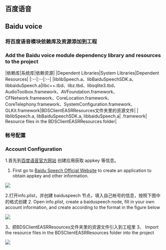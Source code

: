 ## 百度语音
## Baidu voice
### 将百度语音模块依赖库及资源添加到工程
### Add the Baidu voice module dependency library and resources to the project

|依赖库|系统库|依赖资源|
|Dependent Libraries|System Libraries|Dependent Resources|
|:--|:--|:--|
|liblibSpeech.a、libBaiduSpeechSDK.a、libbaiduSpeech.a|libc++.tbd、libz.tbd、libsqlite3.tbd、AudioToolbox.framework、AVFoundation.framework、CFNetwork.framework、CoreLocation.framework、CoreTelephony.framework、SystemConfiguration.framework、GLKit.framework|BDSClientEASRResources文件夹里的资源文件|
| liblibSpeech.a, libBaiduSpeechSDK.a, libbaiduSpeech.a| .framework| Resource files in the BDSClientEASRResources folder|

### 帐号配置
### Account Configuration
1.首先到[百度语音官方网站](https://ai.baidu.com/tech/speech/asr) 创建应用获取 appkey 等信息。
1. First go to [Baidu Speech Official Website](https://ai.baidu.com/tech/speech/asr) to create an application to obtain appkey and other information.

![](https://img.cdn.aliyun.dcloud.net.cn/nativedocs/5SDKiOS/speech/52565.png)


2.打开info.plist，并创建 baiduspeech 节点，填入自己帐号的信息，按照下图中的格式创建
2. Open info.plist, create a baiduspeech node, fill in your own account information, and create according to the format in the figure below

![](https://img.cdn.aliyun.dcloud.net.cn/nativedocs/5SDKiOS/speech/28765.png)

3、把BDSClientEASRResources文件夹里的资源文件引入到工程里
3、 Import the resource files in the BDSClientEASRResources folder into the project

![](https://img.cdn.aliyun.dcloud.net.cn/nativedocs/5SDKiOS/speech/29526.png)

<!--

## 讯飞语音
## Xunfei voice
### 将讯飞语音模块依赖库及资源添加到工程
### Add Xunfei voice module dependent libraries and resources to the project

|依赖库|系统库|依赖资源|
|Dependent Libraries|System Libraries|Dependent Resources|
|:--|:--|:--|
|liblibSpeech.a、libiflySpeech.a、iflyMSC.framework|AVFoundation.framework、AddressBook.framework、Contacts.framework| 无|
| liblibSpeech.a、libiflySpeech.a、iflyMSC.framework| AVFoundation.framework、AddressBook.framework、Contacts.framework| none|

**注意：iflyMSC.framework 库需要开发者在[讯飞语音官方网站](https://console.xfyun.cn/)自行生成，因为需要跟您的AppId绑定，SDK内的库无法在您的App中使用；**
**Note: The iflyMSC.framework library needs to be generated by the developer on the [Xunfei Voice Official Website](https://console.xfyun.cn/), because it needs to be bound with your AppId, and the library in the SDK cannot be used by you used in the App;**

### 帐号配置
### Account Configuration
1.首先到[讯飞语音官方网站](https://console.xfyun.cn/app/myapp)创建App，获取 appid 信息。
1. First go to the [Xunfei Voice Official Website](https://console.xfyun.cn/app/myapp) to create an app and get the appid information.

![](https://ask.dcloud.net.cn/uploads/article/20200416/a36252c51d38d37446f96794025ddcbd.png)

2.在 info.plist 中创建 iFly 节点，填入自己帐号的信息，按照下图中的格式创建
2. Create an iFly node in info.plist, fill in the information of your own account, and create according to the format in the figure below

![](https://ask.dcloud.net.cn/uploads/article/20200409/98a2e2ae9cb110890e51c8bf769f87a7.png)

**注意：语言识别功能百度模块或讯飞模块只能选一个**
**Note: Only one language recognition function Baidu module or Xunfei module can be selected**
-->
